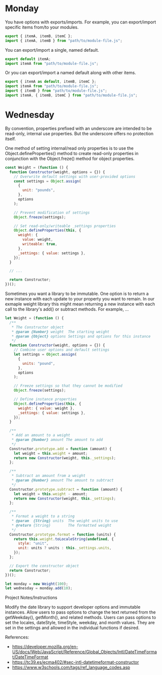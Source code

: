 # Monday

You have options with exports/imports. For example, you can export/import
specific items from/to your modules.

```js
export { itemA, itemB, itemC };
import { itemA, itemB } from "path/to/module-file.js";
```

You can export/import a single, named default.

```js
export default itemA;
import itemA from "path/to/module-file.js";
```

Or you can export/import a named default along with other items.

```js
export { itemA as default, itemB, itemC };
import itemA from "path/to/module-file.js";
import { itemB } from "path/to/module-file.js";
import itemA, { itemB, itemC } from "path/to/module-file.js";
```

# Wednesday

By convention, properties prefixed with an underscore are intended to be
read-only, internal use properties. But the underscore offers no protection
itself.

One method of setting internal/read only properties is to use the
Object.defineProperties() method to create read-only properties in conjunction
with the Object.freze() method for object properties.

```js
const Weight = (function () {
  function Constructor(weight, options = {}) {
    // Overwrite default settings with user-provided options
    const settings = Object.assign(
      {
        unit: "pounds",
      },
      options
    );

    // Prevent modification of settings
    Object.freeze(settings);

    // Set read-only/writeable _settings properties
    Object.defineProperties(this, {
      weight: {
        value: weight,
        writeable: true,
      },
      _settings: { value: settings },
    });
  }

  // ...

  return Constructor;
})();
```

Sometimes you want a library to be immutable. One option is to return a new instance
with each update to your property you want to remain. In our exmaple weight library
this might mean returning a new instance with each call to the library's add() or
subtract methods. For example, ...

```js
let Weight = (function () {
  /**
   * The Constructor object
   * @param {Number} weight  The starting weight
   * @param {Object} options Settings and options for this instance
   */
  function Constructor(weight, options = {}) {
    // Combine user options and default settings
    let settings = Object.assign(
      {
        units: "pound",
      },
      options
    );

    // Freeze settings so that they cannot be modified
    Object.freeze(settings);

    // Define instance properties
    Object.defineProperties(this, {
      weight: { value: weight },
      _settings: { value: settings },
    });
  }

  /**
   * Add an amount to a weight
   * @param {Number} amount The amount to add
   */
  Constructor.prototype.add = function (amount) {
    let weight = this.weight + amount;
    return new Constructor(weight, this._settings);
  };

  /**
   * Subtract an amount from a weight
   * @param {Number} amount The amount to subtract
   */
  Constructor.prototype.subtract = function (amount) {
    let weight = this.weight - amount;
    return new Constructor(weight, this._settings);
  };

  /**
   * Format a weight to a string
   * @param  {String} units  The weight units to use
   * @return {String}        The formatted weight
   */
  Constructor.prototype.format = function (units) {
    return this.weight.toLocaleString(undefined, {
      style: "unit",
      unit: units ? units : this._settings.units,
    });
  };

  // Export the constructor object
  return Constructor;
})();

let monday = new Weight(100);
let wednesday = monday.add(10);
```

Project Notes/Instructions

Modify the date library to support developer options and immutable instances.
Allow users to pass options to change the text returned from the getWeekday(),
getMonth(), and related methods. Users can pass options to set the locales,
dateStyle, timeStyle, weekday, and month values. They are set in the settings and
allowed in the individual functions if desired.

References:

- https://developer.mozilla.org/en-US/docs/Web/JavaScript/Reference/Global_Objects/Intl/DateTimeFormat/DateTimeFormat
- https://tc39.es/ecma402/#sec-intl-datetimeformat-constructor
- https://www.w3schools.com/tags/ref_language_codes.asp
